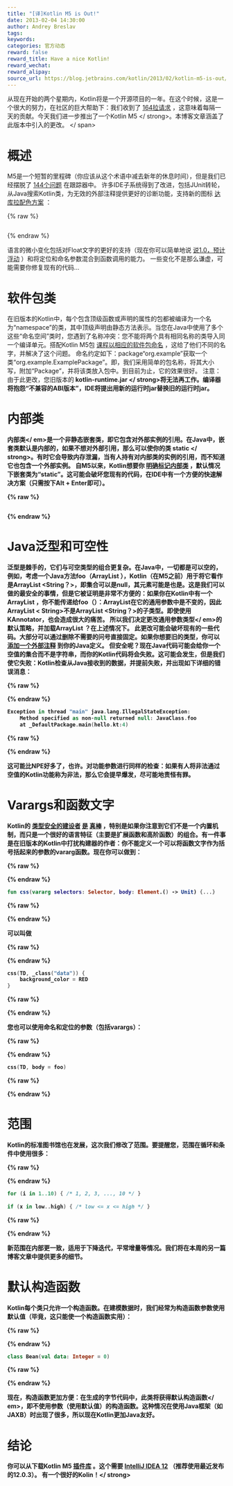 ```yaml
---
title: "[译]Kotlin M5 is Out!"
date: 2013-02-04 14:30:00
author: Andrey Breslav
tags:
keywords:
categories: 官方动态
reward: false
reward_title: Have a nice Kotlin!
reward_wechat:
reward_alipay:
source_url: https://blog.jetbrains.com/kotlin/2013/02/kotlin-m5-is-out/
---
```


从现在开始的两个星期内，Kotlin将是一个开源项目的一年。在这个时候，这是一个很大的努力，在社区的巨大帮助下：我们收到了 [164拉请求](https://github.com/jetbrains/kotlin/pulls?page=1&sort=created&state=closed) ，这意味着每隔一天的贡献。今天我们进一步推出了一个Kotlin M5 </ strong>。本博客文章涵盖了此版本中引入的更改。<span id =“more-835”> </ span>
# 概述

M5是一个短暂的里程碑（你应该从这个术语中减去新年的休息时间），但是我们已经摆脱了 [144个问题](http://youtrack.jetbrains.com/issues/KT?q=resolved+date%3A+2012-12-11+..+2013-02-04) 在跟踪器中。
许多IDE子系统得到了改进，包括JUnit转轮，从Java搜索Kotlin类，为无效的外部注释提供更好的诊断功能，支持新的图标 [达库拉配色方案](http://www.jetbrains.com/idea/) ：

{% raw %}
<p><a href="https://i2.wp.com/blog.jetbrains.com/kotlin/files/2013/02/Darcula.png"><img alt="" class="aligncenter size-medium wp-image-836" data-recalc-dims="1" sizes="(max-width: 300px) 100vw, 300px" src="https://i2.wp.com/blog.jetbrains.com/kotlin/files/2013/02/Darcula.png?resize=300%2C224&amp;ssl=1" srcset="https://i2.wp.com/blog.jetbrains.com/kotlin/files/2013/02/Darcula.png?resize=300%2C224&amp;ssl=1 300w, https://i2.wp.com/blog.jetbrains.com/kotlin/files/2013/02/Darcula.png?w=965&amp;ssl=1 965w"/></a></p>
{% endraw %}

语言的微小变化包括对Float文字的更好的支持（现在你可以简单地说 [说1.0，预计浮动](http://youtrack.jetbrains.com/issue/KT-1895) ）和将定位和命名参数混合到函数调用的能力。
一些变化不是那么谦虚，可能需要你修复现有的代码...
# 软件包类

在旧版本的Kotlin中，每个包含顶级函数或声明的属性的包都被编译为一个名为“namespace”的类，其中顶级声明由静态方法表示。当您在Java中使用了多个这些“命名空间”类时，您遇到了名称冲突：您不能将两个具有相同名称的类导入同一个编译单元。搭配Kotlin M5包 [课程以相应的软件包命名](http://confluence.jetbrains.com/display/Kotlin/Java+interoperability#Javainteroperability-Packagelevelfunctions) ，这给了他们不同的名字，并解决了这个问题。
命名约定如下：package“org.example”获取一个类“org.example.ExamplePackage”。即，我们采用简单的包名称，将其大小写，附加“Package”，并将该类放入包中。到目前为止，它的效果很好。
注意：由于此更改，您旧版本的<strong> kotlin-runtime.jar </ strong>将无法再工作。编译器将抱怨“不兼容的ABI版本”，IDE将提出用新的运行时jar替换旧的运行时jar。
# 内部类

内部类</ em>是一个非静态嵌套类，即它包含对外部实例的引用。在Java中，嵌套类默认是内部的，如果不想对外部引用，那么可以使你的类<strong> static </ strong>。有时它会导致内存泄漏，当有人持有对内部类的实例的引用，而不知道它也包含一个外部实例。
自M5以来，Kotlin想要你 [明确标记内部类](http://confluence.jetbrains.com/display/Kotlin/Nested+classes) ，默认情况下嵌套类为“static”。这可能会破坏您现有的代码，在IDE中有一个方便的快速解决方案（只需按下Alt + Enter即可）。

{% raw %}
<p><img alt="" class="aligncenter" data-recalc-dims="1" src="https://i0.wp.com/www.evernote.com/shard/s171/sh/b06bbb46-0577-47f3-a715-f3473e1b4f16/e8cb41d5ccdd6ff192c7647619bf47d5/res/df4fb94b-51ea-4923-8538-ea590dbb5467/Add_inner_modifier-20130204-135715.png.jpg?w=640&amp;ssl=1"/></p>
{% endraw %}

# Java泛型和可空性

泛型是棘手的，它们与可空类型的组合更复杂。在Java中，一切都是可以空的，例如，考虑一个Java方法foo（ArrayList <String>），Kotlin（在M5之前）用于将它看作是ArrayList <String？>，即集合可以是null，其元素可能是也是。这是我们可以做的最安全的事情，但是它被证明是非常不方便的：如果你在Kotlin中有一个ArrayList <String>，你不能传递给foo（）：ArrayList在它的通用参数中是不变的，因此ArrayList < String>不是ArrayList <String？>的子类型。即使使用KAnnotator，也会造成很大的痛苦。
所以我们决定更改通用参数类型</ em>的默认策略，并加载ArrayList <String>？在上述情况下。
此更改可能会破坏现有的一些代码。大部分可以通过删除不需要的问号直接固定。如果你想要旧的类型，你可以 [添加一个外部注释](http://blog.jetbrains.com/kotlin/using-external-annotations/) 到你的Java定义。
但安全呢？现在Java代码可能会给你一个空值的集合而不是字符串，而你的Kotlin代码将会失败。这可能会发生，但是我们使它失败：Kotlin检查从Java接收到的数据，并提前失败，并出现如下详细的错误消息：

{% raw %}
<p></p>
{% endraw %}

```kotlin
Exception in thread "main" java.lang.IllegalStateException:
    Method specified as non-null returned null: JavaClass.foo
    at _DefaultPackage.main(hello.kt:4)
```

{% raw %}
<p></p>
{% endraw %}

这可能比NPE好多了，也许。对功能参数进行同样的检查：如果有人将非法通过空值的Kotlin功能称为非法，那么它会提早爆发，尽可能地责怪有罪。
# Varargs和函数文字

Kotlin的 [类型安全的建设者](http://confluence.jetbrains.com/display/Kotlin/Type-safe+Groovy-style+builders) [是](http://karaframework.com/docs/views.html) [真棒](http://karaframework.com/docs/stylesheets.html) ，特别是如果你注意到它们不是一个内置机制，而只是一个很好的语言特征（主要是扩展函数和高阶函数）的组合。有一件事是在旧版本的Kotlin中打扰构建器的作者：你不能定义一个可以将函数文字作为括号括起来的参数的vararg函数。现在你可以做到：

{% raw %}
<p></p>
{% endraw %}

```kotlin
fun css(vararg selectors: Selector, body: Element.() -> Unit) {...}
```

{% raw %}
<p></p>
{% endraw %}

可以叫做

{% raw %}
<p></p>
{% endraw %}

```kotlin
css(TD, _class("data")) {
    background_color = RED
}
```

{% raw %}
<p></p>
{% endraw %}

您也可以使用命名和定位的参数（包括varargs）：

{% raw %}
<p></p>
{% endraw %}

```kotlin
css(TD, body = foo)
```

{% raw %}
<p></p>
{% endraw %}

# 范围

Kotlin的标准图书馆也在发展，这次我们修改了范围。要提醒您，范围在循环和条件中使用很多：

{% raw %}
<p></p>
{% endraw %}

```kotlin
for (i in 1..10) { /* 1, 2, 3, ..., 10 */ } 
 
if (x in low..high) { /* low <= x <= high */ }
```

{% raw %}
<p></p>
{% endraw %}

新范围在内部更一致，适用于下降迭代，平常增量等情况。我们将在本周的另一篇博客文章中提供更多的细节。
# 默认构造函数

Kotlin每个类只允许一个构造函数。在建模数据时，我们经常为构造函数参数使用默认值（毕竟，这只能使一个构造函数实用）：

{% raw %}
<p></p>
{% endraw %}

```kotlin
class Bean(val data: Integer = 0)
```

{% raw %}
<p></p>
{% endraw %}

现在，构造函数更加方便：在生成的字节代码中，此类将获得默认构造函数</ em>，即不使用参数（使用默认值）的构造函数。这种情况在使用Java框架（如JAXB）时出现了很多，所以现在Kotlin更加Java友好。
# 结论

你可以从下载Kotlin M5 [插件库](http://plugins.jetbrains.com/plugin?pr=idea&pluginId=6954) 。这个需要 [IntelliJ IDEA 12](http://www.jetbrains.com/idea/) （推荐使用最近发布的12.0.3）。
<strong>有一个很好的Kolin！</ strong>
